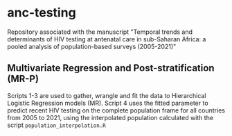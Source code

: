 # anc-testing
Repository associated with the manuscript "Temporal trends and determinants of HIV testing at antenatal care in sub-Saharan Africa: a pooled analysis of population-based surveys (2005-2021)"

## Multivariate Regression and Post-stratification (MR-P)
Scripts 1-3 are used to gather, wrangle and fit the data to Hierarchical Logistic Regression models (MR).
Script 4 uses the fitted parameter to predict recent HIV testing on the complete population frame for all countries from 2005 to 2021, using the interpolated population calculated with the script `population_interpolation.R`
